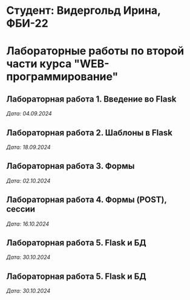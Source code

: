# Студент: Видергольд Ирина, ФБИ-22

# Лабораторные работы по второй части курса "WEB-программирование"

## Лабораторная работа 1. Введение во Flask

*Дата: 04.09.2024*

## Лабораторная работа 2. Шаблоны в Flask

*Дата: 18.09.2024*

## Лабораторная работа 3. Формы

*Дата: 02.10.2024*

## Лабораторная работа 4. Формы (POST), сессии

*Дата: 16.10.2024*

## Лабораторная работа 5. Flask и БД

*Дата: 30.10.2024*

## Лабораторная работа 5. Flask и БД

*Дата: 30.10.2024*